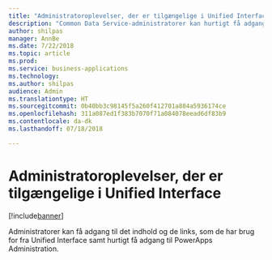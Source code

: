 ```yaml
---
title: "Administratoroplevelser, der er tilgængelige i Unified Interface"
description: "Common Data Service-administratorer kan hurtigt få adgang til oplysninger fra Unified Interface"
author: shilpas
manager: AnnBe
ms.date: 7/22/2018
ms.topic: article
ms.prod: 
ms.service: business-applications
ms.technology: 
ms.author: shilpas
audience: Admin
ms.translationtype: HT
ms.sourcegitcommit: 0b40bb3c98145f5a260f412701a884a5936174ce
ms.openlocfilehash: 311a087ed1f383b7070f71a084078eead6df83b9
ms.contentlocale: da-dk
ms.lasthandoff: 07/18/2018

---
```

# <a name="admin-experiences-available-from-unified-interface"></a>Administratoroplevelser, der er tilgængelige i Unified Interface


[!include[banner](../../includes/banner.md)]

Administratorer kan få adgang til det indhold og de links, som de har brug for fra Unified Interface samt hurtigt få adgang til PowerApps Administration.

